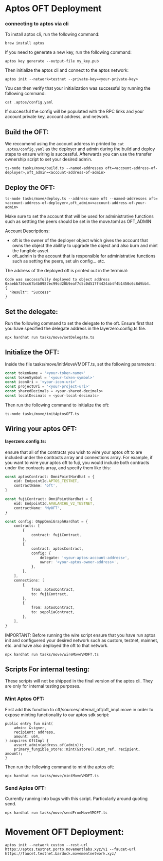 # Aptos OFT Deployment
### connecting to aptos via cli
To install aptos cli, run the following command:
```
brew install aptos
```
If you need to generate a new key, run the following command:
```
aptos key generate --output-file my_key.pub
```
Then initialize the aptos cli and connect to the aptos network:
```
aptos init --network=testnet --private-key=<your-private-key>
```
You can then verify that your initialization was successful by running the following command:
```
cat .aptos/config.yaml 
```
If successful the config will be populated with the RPC links and your account private key, account address, and network.
## Build the OFT:
We reccomend using the account address in printed by `cat .aptos/config.yaml` as the deployer and admin during the build and deploy steps to ensure wiring is successful. Afterwards you can use the transfer ownership script to set your desired admin.
```
ts-node tasks/move/build.ts --named-addresses oft=<account-address-of-deployer>,oft_admin=<account-address-of-admin>
```
## Deploy the OFT:
```
ts-node tasks/move/deploy.ts --address-name oft --named-addresses oft=<account-address-of-deployer>,oft_admin=<account-address-of-your-admin>
```

Make sure to set the account that will be used for administrative functions such as settting the peers should be set in the move.toml as OFT_ADMIN

Account Descriptions:
- oft is the owner of the deployer object which gives the account that owns the object the abilitiy to upgrade the object and also burn and mint the fungible asset.
- oft_admin is the account that is responsible for administrative functions such as setting the peers, set uln config... etc.

The address of the deployed oft is printed out in the terminal:
```
Code was successfully deployed to object address 0xaebb730cc67b4b0987ec99cd20b9eaf7c5c0d517f4424ab4f4b1450c6c8d9bb4.
{
  "Result": "Success"
}
```
## Set the delegate:
Run the following command to set the delegate to the oft. Ensure first that you have specified the delegate address in the layerzero.config.ts file.
```
npx hardhat run tasks/move/setDelegate.ts
```
## Initialize the OFT:
Inside the file tasks/move/initMoveVMOFT.ts, set the following parameters:
```typescript
const tokenName = '<your-token-name>'
const tokenSymbol = '<your-token-symbol>'
const iconUri = '<your-icon-uri>'
const projectUri = '<your-project-uri>'
const sharedDecimals = <your-shared-decimals>
const localDecimals = <your-local-decimals>
```
Then run the following command to initialize the oft:
```
ts-node tasks/move/initAptosOFT.ts
```
## Wiring your aptos OFT:

#### layerzero.config.ts:
ensure that all of the contracts you wish to wire your aptos oft to are included under the contracts array and connections array. For example, if you want to wire your aptos oft to fuji, you would include both contracts under the contracts array, and specify them like this:
```typescript
const aptosContract: OmniPointHardhat = {
    eid: EndpointId.APTOS_TESTNET,
    contractName: 'oft',
}

const fujiContract: OmniPointHardhat = {
    eid: EndpointId.AVALANCHE_V2_TESTNET,
    contractName: 'MyOFT',
}

const config: OAppOmniGraphHardhat = {
    contracts: [
        {
            contract: fujiContract,
        },
        {
            contract: aptosContract,
            config: {
                delegate: '<your-aptos-account-address>',
                owner: '<your-aptos-owner-address>',
            },
        },
    ],
    connections: [
        {
            from: aptosContract,
            to: fujiContract,
        },
        {
            from: aptosContract,
            to: sepoliaContract,
        },
    ],
}
```

IMPORTANT: Before running the wire script ensure that you have run aptos init and configuered your desired network such as custom, testnet, mainnet, etc. and have also deployed the oft to that network.
```
npx hardhat run tasks/move/wireMoveVMOFT.ts
```

## Scripts For internal testing:
These scripts will not be shipped in the final version of the aptos cli. They are only for internal testing purposes.
### Mint Aptos OFT:
First add this function to oft/sources/internal_oft/oft_impl.move in order to expose minting functionality to our aptos sdk script:
```
public entry fun mint(
    admin: &signer,
    recipient: address,
    amount: u64,
) acquires OftImpl {
    assert_admin(address_of(admin));
    primary_fungible_store::mint(&store().mint_ref, recipient, amount);
}
```
Then run the following command to mint the aptos oft:
```
npx hardhat run tasks/move/mintMoveVMOFT.ts
```
### Send Aptos OFT:
Currently running into bugs with this script. Particularly around quoting send.
```
npx hardhat run tasks/move/sendFromMoveVMOFT.ts
```

# Movement OFT Deployment:
```
aptos init --network custom --rest-url https://aptos.testnet.porto.movementlabs.xyz/v1 --faucet-url https://faucet.testnet.bardock.movementnetwork.xyz/
```
